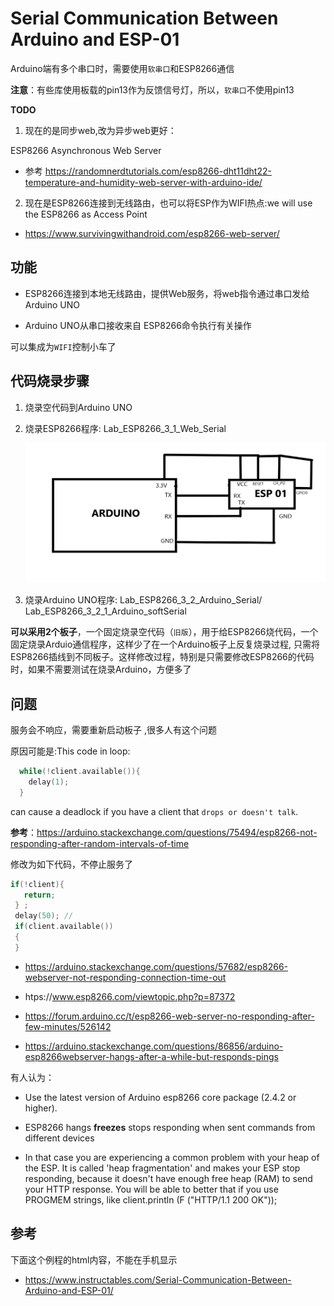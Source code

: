 # Serial Communication Between Arduino and ESP-01

Arduino端有多个串口时，需要使用`软串口`和ESP8266通信

**注意**：有些库使用板载的pin13作为反馈信号灯，所以，`软串口`不使用pin13 

**TODO**

1. 现在的是同步web,改为异步web更好：

 ESP8266 Asynchronous Web Server

* 参考 https://randomnerdtutorials.com/esp8266-dht11dht22-temperature-and-humidity-web-server-with-arduino-ide/

2. 现在是ESP8266连接到无线路由，也可以将ESP作为WIFI热点:we will use the ESP8266 as Access Point

* https://www.survivingwithandroid.com/esp8266-web-server/

## 功能

* ESP8266连接到本地无线路由，提供Web服务，将web指令通过串口发给Arduino UNO

* Arduino UNO从串口接收来自 ESP8266命令执行有关操作

可以集成为`WIFI`控制小车了

## 代码烧录步骤

1. 烧录空代码到Arduino UNO
2. 烧录ESP8266程序: Lab_ESP8266_3_1_Web_Serial

   ![](img/Arduino_ESP8266.jpg)

4. 烧录Arduino UNO程序: Lab_ESP8266_3_2_Arduino_Serial/ Lab_ESP8266_3_2_1_Arduino_softSerial

**可以采用2个板子**，一个固定烧录空代码（`旧版`），用于给ESP8266烧代码，一个固定烧录Arduio通信程序，这样少了在一个Arduino板子上反复烧录过程,
只需将ESP8266插线到不同板子。这样修改过程，特别是只需要修改ESP8266的代码时，如果不需要测试在烧录Arduino，方便多了

## 问题

服务会不响应，需要重新启动板子 ,很多人有这个问题

原因可能是:This code in loop:

```c
  while(!client.available()){
    delay(1);  
  }
```
can cause a deadlock if you have a client that `drops or doesn't talk`. 

**参考**：https://arduino.stackexchange.com/questions/75494/esp8266-not-responding-after-random-intervals-of-time

修改为如下代码，不停止服务了

 
 ```c
 if(!client){
    return; 
  } ;  
  delay(50); // 
  if(client.available()) 
  {
  }
```
* https://arduino.stackexchange.com/questions/57682/esp8266-webserver-not-responding-connection-time-out

* htps://www.esp8266.com/viewtopic.php?p=87372

* https://forum.arduino.cc/t/esp8266-web-server-no-responding-after-few-minutes/526142

* https://arduino.stackexchange.com/questions/86856/arduino-esp8266webserver-hangs-after-a-while-but-responds-pings



有人认为：

* Use the latest version of Arduino esp8266 core package (2.4.2 or higher).

* ESP8266 hangs **freezes** stops responding when sent commands from different devices 

* In that case you are experiencing a common problem with your heap of the ESP. It is called 'heap fragmentation' and makes your ESP stop responding, because it doesn't have enough free heap (RAM) to send your HTTP response. You will be able to better that if you use PROGMEM strings, like
client.println (F ("HTTP/1.1 200 OK"));



## 参考

下面这个例程的html内容，不能在手机显示
* https://www.instructables.com/Serial-Communication-Between-Arduino-and-ESP-01/